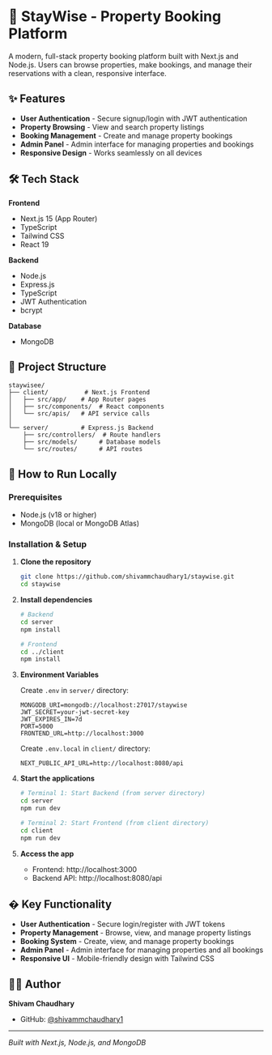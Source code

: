 # 🏨 StayWise - Property Booking Platform

A modern, full-stack property booking platform built with Next.js and Node.js. Users can browse properties, make bookings, and manage their reservations with a clean, responsive interface.

## ✨ Features

- **User Authentication** - Secure signup/login with JWT authentication
- **Property Browsing** - View and search property listings
- **Booking Management** - Create and manage property bookings
- **Admin Panel** - Admin interface for managing properties and bookings
- **Responsive Design** - Works seamlessly on all devices

## 🛠️ Tech Stack

**Frontend**

- Next.js 15 (App Router)
- TypeScript
- Tailwind CSS
- React 19

**Backend**

- Node.js
- Express.js
- TypeScript
- JWT Authentication
- bcrypt

**Database**

- MongoDB

## 📁 Project Structure

```
staywisee/
├── client/          # Next.js Frontend
│   ├── src/app/    # App Router pages
│   ├── src/components/  # React components
│   └── src/apis/   # API service calls
│
└── server/         # Express.js Backend
    ├── src/controllers/  # Route handlers
    ├── src/models/      # Database models
    └── src/routes/      # API routes
```

## 🚀 How to Run Locally

### Prerequisites

- Node.js (v18 or higher)
- MongoDB (local or MongoDB Atlas)

### Installation & Setup

1. **Clone the repository**

   ```bash
   git clone https://github.com/shivammchaudhary1/staywise.git
   cd staywise
   ```

2. **Install dependencies**

   ```bash
   # Backend
   cd server
   npm install

   # Frontend
   cd ../client
   npm install
   ```

3. **Environment Variables**

   Create `.env` in `server/` directory:

   ```env
   MONGODB_URI=mongodb://localhost:27017/staywise
   JWT_SECRET=your-jwt-secret-key
   JWT_EXPIRES_IN=7d
   PORT=5000
   FRONTEND_URL=http://localhost:3000
   ```

   Create `.env.local` in `client/` directory:

   ```env
   NEXT_PUBLIC_API_URL=http://localhost:8080/api
   ```

4. **Start the applications**

   ```bash
   # Terminal 1: Start Backend (from server directory)
   cd server
   npm run dev

   # Terminal 2: Start Frontend (from client directory)
   cd client
   npm run dev
   ```

5. **Access the app**
   - Frontend: http://localhost:3000
   - Backend API: http://localhost:8080/api

## � Key Functionality

- **User Authentication** - Secure login/register with JWT tokens
- **Property Management** - Browse, view, and manage property listings
- **Booking System** - Create, view, and manage property bookings
- **Admin Panel** - Admin interface for managing properties and all bookings
- **Responsive UI** - Mobile-friendly design with Tailwind CSS

## 👨‍💻 Author

**Shivam Chaudhary**

- GitHub: [@shivammchaudhary1](https://github.com/shivammchaudhary1)

---

_Built with Next.js, Node.js, and MongoDB_
